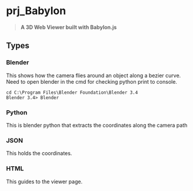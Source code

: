 # prj_Babylon

> **A 3D Web Viewer built with Babylon.js**


## Types

### Blender

This shows how the camera flies around an object along a bezier curve.
Need to open blender in the cmd for checking python print to console.
```
cd C:\Program Files\Blender Foundation\Blender 3.4
Blender 3.4> Blender
```

### Python

This is blender python that extracts the coordinates along the camera path

### JSON

This holds the coordinates.

### HTML

This guides to the viewer page.
